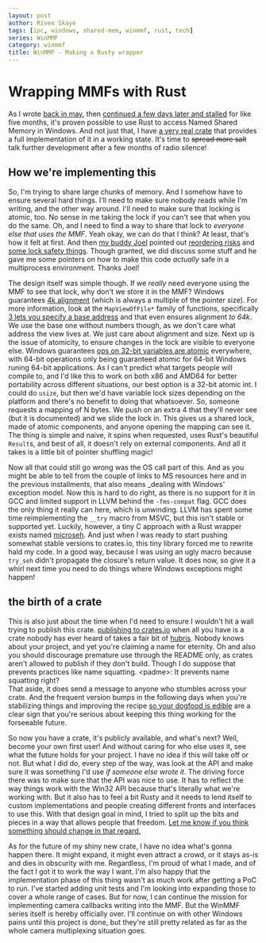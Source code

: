 ```yaml
---
layout: post
author: Riven Skaye
tags: [ipc, windows, shared-mem, winmmf, rust, tech]
series: WinMMF
category: winmmf
title: WinMMF - Making a Rusty wrapper
---
```


# Wrapping MMFs with Rust

As I wrote [back in may](./mmf-primer), then [continued a few days later and stalled](./mmf-getting-started) for like five months, it's proven possible to use Rust to access Named Shared Memory in Windows. And not just that, I have [a very real crate](https://crates.io/crates/winmmf) that provides a full implementation of it in a working state. It's time to ~~spread more salt~~ talk further development after a few months of radio silence!

## How we're implementing this

So, I'm trying to share large chunks of memory. And I somehow have to ensure several hard things. I'll need to make sure nobody reads while I'm writing, and the other way around. I'll need to make sure that locking is atomic, too. No sense in me taking the lock if you can't see that when you do the same. Oh, and I need to find a way to share that lock to _everyone else that uses the MMF_. Yeah okay, we can do that I think? At least, that's how it felt at first. And then [my buddy Joel](https://github.com/xacrimon) pointed out [reordering risks](https://github.com/RivenSkaye/WinMMF-rs/issues/5) and [some lock safety things](https://github.com/RivenSkaye/WinMMF-rs/issues/6). Though granted, we did discuss some stuff and he gave me some pointers on how to make this code _actually_ safe in a multiprocess environment. Thanks Joel!

The design itself was simple though. If we _really_ need everyone using the MMF to see that lock, why don't we store it in the MMF? Windows guarantees [4k alignment](https://devblogs.microsoft.com/oldnewthing/20210510-00/?p=105200) (which is always a multiple of the pointer size). For more information, look at the `MapViewOfFile*` family of functions, specifically [3 lets you specify a base address](https://learn.microsoft.com/en-us/windows/win32/api/memoryapi/nf-memoryapi-mapviewoffile3) and that even ensures alignment _to 64k_. We use the base one without numbers though, as we don't care what address the view lives at. We just care about alignment and size. Next up is the issue of atomicity, to ensure changes in the lock are visible to everyone else. Windows guarantees [ops on 32-bit variables are atomic](https://learn.microsoft.com/en-us/windows/win32/sync/interlocked-variable-access) everywhere, with 64-bit operations only being guaranteed atomic for 64-bit Windows runing 64-bit applications. As I can't predict what targets people will compile to, and I'd like this to work on both x86 and AMD64 for better portability across different situations, our best option is a 32-bit atomic int. I could do `usize`, but then we'd have variable lock sizes depending on the platform and there's no benefit to doing that whatsoever. So, someone requests a mapping of N bytes. We push on an extra 4 that they'll never see (but it is documented) and we slide the lock in. This gives us a shared lock, made of atomic components, and anyone opening the mapping can see it. The thing is simple and naive, it spins when requested, uses Rust's beautiful `Result`s, and best of all, it doesn't rely on external components. And all it takes is a little bit of pointer shuffling magic!

Now all that could still go wrong was the OS call part of this. And as you might be able to tell from the couple of links to MS resources here and in the previous installments, that also means _dealing with Windows' exception model. Now this is hard to do right, as there is no support for it in GCC and limited support in LLVM behind the `-fms-compat` flag. GCC does the only thing it really can here, which is unwinding. LLVM has spent some time reimplementing the `__try` macro from MSVC, but this isn't stable or supported yet. Luckily, however, a tiny C approach with a Rust wrapper exists named [microseh](https://github.com/sonodima/microseh). And just when I was ready to start pushing somewhat stable versions to crates.io, this tiny library forced me to rewrite hald my code. In a good way, because I was using an ugly macro because `try_seh` didn't propagate the closure's return value. It does now, so give it a whirl next time you need to do things where Windows exceptions might happen!

## the birth of a crate

This is also just about the time when I'd need to ensure I wouldn't hit a wall trying to publish this crate. [publishing to crates.io](https://crates.io/crates/winmmf) when all you have is a crate nobody has ever heard of takes a fair bit of [hubris](https://www.merriam-webster.com/dictionary/hubris). Nobody knows about your project, and yet you're claiming a name for eternity. Oh and also you should discourage premature use through the README only, as crates aren't allowed to publish if they don't build. Though I do suppose that prevents practices like name squatting. &lt;padme&gt;: It prevents name squatting right?  
That aside, it does send a message to anyone who stumbles across your crate. And the frequent version bumps in the following days when you're stabilizing things and improving the recipe [so your dogfood is edible](https://en.wikipedia.org/wiki/Eating_your_own_dog_food) are a clear sign that you're serious about keeping this thing working for the forseeable future.

So now you have a crate, it's publicly available, and what's next? Well, become your own first user! And without caring for who else uses it, see what the future holds for your project. I have no idea if this will take off or not. But what I did do, every step of the way, was look at the API and make sure it was something I'd use _if someone else wrote it_. The driving force there was to make sure that the API was nice to use. It has to reflect the way things work with the Win32 API because that's literally what we're working with. But it also has to feel a bit Rusty and it needs to lend itself to custom implementations and people creating different fronts and interfaces to use this. With that design goal in mind, I tried to split up the bits and pieces in a way that allows people that freedom. [Let me know if you think something should change in that regard.](mailto:riven@tae.moe)

As for the future of my shiny new crate, I have no idea what's gonna happen there. It might expand, it might even attract a crowd, or it stays as-is and dies in obscurity with me. Regardless, I'm proud of what I made, and of the fact I got it to work the way I want. I'm also happy that the implementation phase of this thing wasn't as much work after getting a PoC to run. I've started adding unit tests and I'm looking into expanding those to cover a whole range of cases. But for now, I can continue the mission for implementing camera callbacks writing into the MMF. But the WinMMF series itself is hereby officially over. I'll continue on with other Windows pains until this project is done, but they're still pretty related as far as the whole camera multiplexing situation goes.
